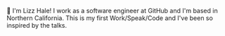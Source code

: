 :wave: I'm Lizz Hale!
I work as a software engineer at GitHub and I'm based in Northern California.
This is my first Work/Speak/Code and I've been so inspired by the talks.
